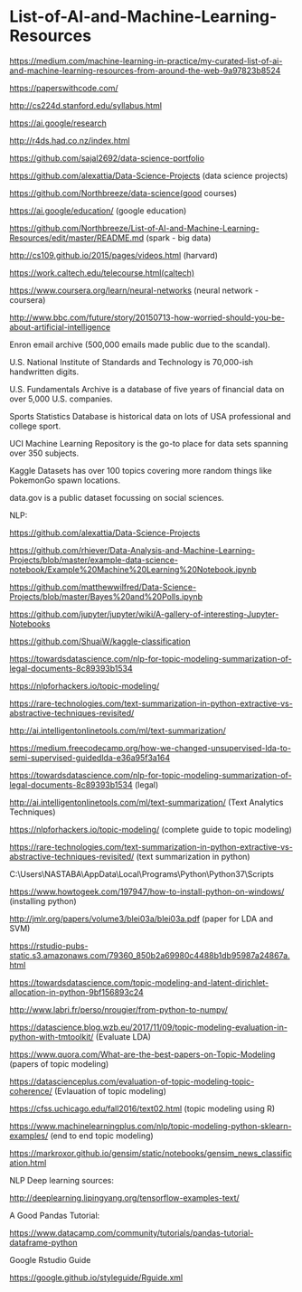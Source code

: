 # List-of-AI-and-Machine-Learning-Resources

https://medium.com/machine-learning-in-practice/my-curated-list-of-ai-and-machine-learning-resources-from-around-the-web-9a97823b8524


https://paperswithcode.com/

http://cs224d.stanford.edu/syllabus.html

https://ai.google/research

http://r4ds.had.co.nz/index.html

https://github.com/sajal2692/data-science-portfolio

https://github.com/alexattia/Data-Science-Projects (data science projects)

https://github.com/Northbreeze/data-science(good courses)

https://ai.google/education/ (google education)

https://github.com/Northbreeze/List-of-AI-and-Machine-Learning-Resources/edit/master/README.md (spark - big data)

http://cs109.github.io/2015/pages/videos.html (harvard)

https://work.caltech.edu/telecourse.html(caltech)

https://www.coursera.org/learn/neural-networks (neural network - coursera)

http://www.bbc.com/future/story/20150713-how-worried-should-you-be-about-artificial-intelligence



Enron email archive (500,000 emails made public due to the scandal).

U.S. National Institute of Standards and Technology is 70,000-ish handwritten digits.

U.S. Fundamentals Archive is a database of five years of financial data on over 5,000 U.S. companies.

Sports Statistics Database is historical data on lots of USA professional and college sport.

UCI Machine Learning Repository is the go-to place for data sets spanning over 350 subjects.

Kaggle Datasets has over 100 topics covering more random things like PokemonGo spawn locations.

data.gov is a public dataset focussing on social sciences.



NLP:

https://github.com/alexattia/Data-Science-Projects

https://github.com/rhiever/Data-Analysis-and-Machine-Learning-Projects/blob/master/example-data-science-notebook/Example%20Machine%20Learning%20Notebook.ipynb

https://github.com/matthewwilfred/Data-Science-Projects/blob/master/Bayes%20and%20Polls.ipynb

https://github.com/jupyter/jupyter/wiki/A-gallery-of-interesting-Jupyter-Notebooks

https://github.com/ShuaiW/kaggle-classification

https://towardsdatascience.com/nlp-for-topic-modeling-summarization-of-legal-documents-8c89393b1534

https://nlpforhackers.io/topic-modeling/

https://rare-technologies.com/text-summarization-in-python-extractive-vs-abstractive-techniques-revisited/

http://ai.intelligentonlinetools.com/ml/text-summarization/

https://medium.freecodecamp.org/how-we-changed-unsupervised-lda-to-semi-supervised-guidedlda-e36a95f3a164

https://towardsdatascience.com/nlp-for-topic-modeling-summarization-of-legal-documents-8c89393b1534 (legal)

http://ai.intelligentonlinetools.com/ml/text-summarization/ (Text Analytics Techniques)

https://nlpforhackers.io/topic-modeling/ (complete guide to topic modeling)

https://rare-technologies.com/text-summarization-in-python-extractive-vs-abstractive-techniques-revisited/ (text summarization in python)

C:\Users\NASTABA\AppData\Local\Programs\Python\Python37\Scripts

https://www.howtogeek.com/197947/how-to-install-python-on-windows/ (installing python)

http://jmlr.org/papers/volume3/blei03a/blei03a.pdf (paper for LDA and SVM)

https://rstudio-pubs-static.s3.amazonaws.com/79360_850b2a69980c4488b1db95987a24867a.html

https://towardsdatascience.com/topic-modeling-and-latent-dirichlet-allocation-in-python-9bf156893c24

http://www.labri.fr/perso/nrougier/from-python-to-numpy/
 
 https://datascience.blog.wzb.eu/2017/11/09/topic-modeling-evaluation-in-python-with-tmtoolkit/ (Evaluate LDA)
 
 https://www.quora.com/What-are-the-best-papers-on-Topic-Modeling (papers of topic modeling)
 
 https://datascienceplus.com/evaluation-of-topic-modeling-topic-coherence/ (Evlauation of topic modeling) 
 
 https://cfss.uchicago.edu/fall2016/text02.html (topic modeling using R)
 
 https://www.machinelearningplus.com/nlp/topic-modeling-python-sklearn-examples/ (end to end topic modeling)
 
 https://markroxor.github.io/gensim/static/notebooks/gensim_news_classification.html


NLP Deep learning sources:

http://deeplearning.lipingyang.org/tensorflow-examples-text/


A Good Pandas Tutorial:

https://www.datacamp.com/community/tutorials/pandas-tutorial-dataframe-python


Google Rstudio Guide

https://google.github.io/styleguide/Rguide.xml
